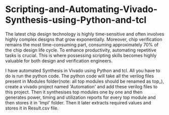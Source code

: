 # Scripting-and-Automating-Vivado-Synthesis-using-Python-and-tcl

The latest chip design technology is highly time-sensitive and often involves highly complex designs that grow exponentially. Moreover, chip verification remains the most time-consuming part, consuming approximately 70% of the chip design life cycle. To enhance productivity, automating repetitive tasks is crucial. This is where possessing scripting skills becomes highly valuable for both design and verification engineers.

I have automated Synthesis in Vivado using Python and tcl. All you have to do is run the python code. The python code will take all the verilog files present in Modules folder(note: all top modules should be renamed as top_<modulename>), create a vivado project named 'Automation' and add these verilog files to this project. Then it synthesises top modules one by one and then generates power, timing and utilization reports for every top module and then stores it in 'Impl' folder. Then it later extracts required values and stores it in  Result.csv file.
